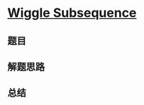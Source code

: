 # [Wiggle Subsequence](https://leetcode.com/problems/wiggle-subsequence/)

## 题目


## 解题思路


## 总结


